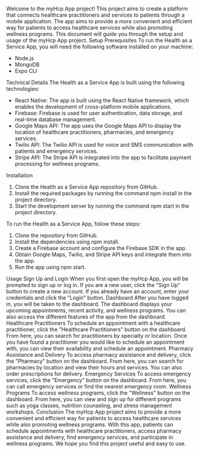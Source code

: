 Welcome to the myHcp App project! This project aims to create a platform that connects healthcare practitioners and services to patients through a mobile application. The app aims to provide a more convenient and efficient way for patients to access healthcare services while also promoting wellness programs. This document will guide you through the setup and usage of the myHcp App project.
Setup
Prerequisites
To run the Health as a Service App, you will need the following software installed on your machine:
* Node.js
* MongoDB
* Expo CLI

Technical Details
The Health as a Service App is built using the following technologies:
* React Native: The app is built using the React Native framework, which enables the development of cross-platform mobile applications.
* Firebase: Firebase is used for user authentication, data storage, and real-time database management.
* Google Maps API: The app uses the Google Maps API to display the location of healthcare practitioners, pharmacies, and emergency services.
* Twilio API: The Twilio API is used for voice and SMS communication with patients and emergency services.
* Stripe API: The Stripe API is integrated into the app to facilitate payment processing for wellness programs.



Installation
1. Clone the Health as a Service App repository from GitHub.
2. Install the required packages by running the command npm install in the project directory.
3. Start the development server by running the command npm start in the project directory.

To run the Health as a Service App, follow these steps:
1. Clone the repository from GitHub.
2. Install the dependencies using npm install.
3. Create a Firebase account and configure the Firebase SDK in the app.
4. Obtain Google Maps, Twilio, and Stripe API keys and integrate them into the app.
5. Run the app using npm start.


Usage
Sign Up and Login
When you first open the myHcp App, you will be prompted to sign up or log in. If you are a new user, click the "Sign Up" button to create a new account. If you already have an account, enter your credentials and click the "Login" button.
Dashboard
After you have logged in, you will be taken to the dashboard. The dashboard displays your upcoming appointments, recent activity, and wellness programs. You can also access the different features of the app from the dashboard.
Healthcare Practitioners
To schedule an appointment with a healthcare practitioner, click the "Healthcare Practitioners" button on the dashboard. From here, you can search for practitioners by specialty or location. Once you have found a practitioner you would like to schedule an appointment with, you can view their availability and schedule an appointment.
Pharmacy Assistance and Delivery
To access pharmacy assistance and delivery, click the "Pharmacy" button on the dashboard. From here, you can search for pharmacies by location and view their hours and services. You can also order prescriptions for delivery.
Emergency Services
To access emergency services, click the "Emergency" button on the dashboard. From here, you can call emergency services or find the nearest emergency room.
Wellness Programs
To access wellness programs, click the "Wellness" button on the dashboard. From here, you can view and sign up for different programs such as yoga classes, nutrition counseling, and stress management workshops.
Conclusion
The myHcp App project aims to provide a more convenient and efficient way for patients to access healthcare services while also promoting wellness programs. With this app, patients can schedule appointments with healthcare practitioners, access pharmacy assistance and delivery, find emergency services, and participate in wellness programs. We hope you find this project useful and easy to use.
